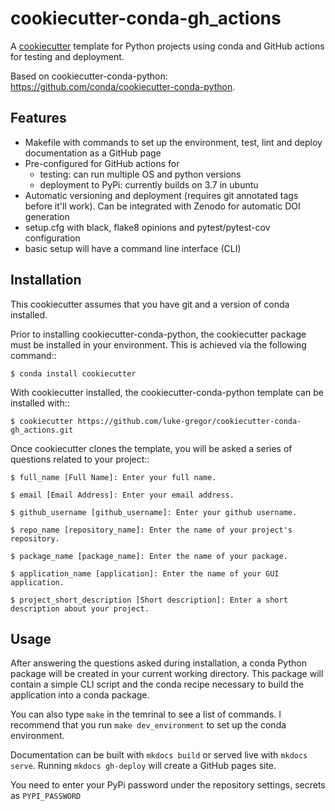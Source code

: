 # cookiecutter-conda-gh_actions
A [cookiecutter](https://www.github.com/audreyr/cookiecutter "cookiecutter") template for Python projects using conda and GitHub actions for testing and deployment. 

Based on cookiecutter-conda-python: https://github.com/conda/cookiecutter-conda-python.

## Features

 - Makefile with commands to set up the environment, test, lint and deploy documentation as a GitHub page
 - Pre-configured for GitHub actions for 
   - testing: can run multiple OS and python versions
   - deployment to PyPi: currently builds on 3.7 in ubuntu
 - Automatic versioning and deployment (requires git annotated tags before it'll work). Can be integrated with Zenodo for automatic DOI generation
 - setup.cfg with black, flake8 opinions and pytest/pytest-cov configuration
 - basic setup will have a command line interface (CLI)

## Installation

This cookiecutter assumes that you have git and a version of conda installed.

Prior to installing cookiecutter-conda-python, the cookiecutter package must be installed in your environment. This is achieved via the following command::

    $ conda install cookiecutter

With cookiecutter installed, the cookiecutter-conda-python template can be installed with::

    $ cookiecutter https://github.com/luke-gregor/cookiecutter-conda-gh_actions.git

Once cookiecutter clones the template, you will be asked a series of questions related to your project::

    $ full_name [Full Name]: Enter your full name.

    $ email [Email Address]: Enter your email address.

    $ github_username [github_username]: Enter your github username.

    $ repo_name [repository_name]: Enter the name of your project's repository.

    $ package_name [package_name]: Enter the name of your package.

    $ application_name [application]: Enter the name of your GUI application.

    $ project_short_description [Short description]: Enter a short description about your project.


## Usage

After answering the questions asked during installation, a conda Python package will be
created in your current working directory. This package will contain a simple CLI script
and the conda recipe necessary to build the application into a conda package.

You can also type `make` in the temrinal to see a list of commands. 
I recommend that you run `make dev_environment` to set up the conda environment.

Documentation can be built with `mkdocs build` or served live with `mkdocs serve`. 
Running `mkdocs gh-deploy` will create a GitHub pages site. 

You need to enter your PyPi password under the repository settings, secrets as `PYPI_PASSWORD`
